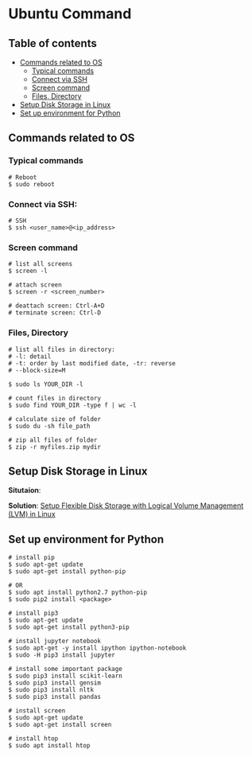 # Ubuntu Command #

## Table of contents

* [Commands related to OS](#commands-related-to-os)
    - [Typical commands](#typical-commands)
    - [Connect via SSH](#connect-via-ssh)
    - [Screen command](#screen-command)
    - [Files, Directory](#files-directory)
* [Setup Disk Storage in Linux](#setup-disk-storage-in-linux)
* [Set up environment for Python](#set-up-environment-for-python)

## Commands related to OS

### Typical commands

```
# Reboot
$ sudo reboot
```

### Connect via SSH:

```
# SSH
$ ssh <user_name>@<ip_address>
```

### Screen command

```
# list all screens
$ screen -l

# attach screen
$ screen -r <screen_number>

# deattach screen: Ctrl-A+D
# terminate screen: Ctrl-D
```

### Files, Directory

```
# list all files in directory: 
# -l: detail
# -t: order by last modified date, -tr: reverse
# --block-size=M

$ sudo ls YOUR_DIR -l

# count files in directory
$ sudo find YOUR_DIR -type f | wc -l

# calculate size of folder
$ sudo du -sh file_path

# zip all files of folder
$ zip -r myfiles.zip mydir
```

## Setup Disk Storage in Linux

**Situtaion**:

**Solution**: [Setup Flexible Disk Storage with Logical Volume Management (LVM) in Linux](https://www.tecmint.com/create-lvm-storage-in-linux/)


## Set up environment for Python

```
# install pip
$ sudo apt-get update
$ sudo apt-get install python-pip

# OR
$ sudo apt install python2.7 python-pip
$ sudo pip2 install <package>

# install pip3
$ sudo apt-get update
$ sudo apt-get install python3-pip

# install jupyter notebook
$ sudo apt-get -y install ipython ipython-notebook
$ sudo -H pip3 install jupyter

# install some important package
$ sudo pip3 install scikit-learn
$ sudo pip3 install gensim
$ sudo pip3 install nltk
$ sudo pip3 install pandas

# install screen
$ sudo apt-get update
$ sudo apt-get install screen

# install htop
$ sudo apt install htop

```